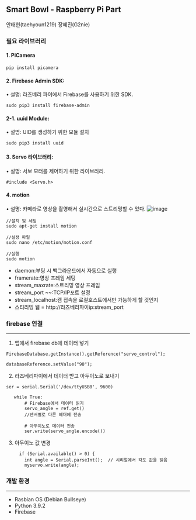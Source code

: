 ## Smart Bowl - Raspberry Pi Part
안태현(taehyoun1219) 장혜진(G2nie)

### 필요 라이브러리

#### 1. PiCamera 
```
pip install picamera
```
#### 2. Firebase Admin SDK:
•	설명: 라즈베리 파이에서 Firebase를 사용하기 위한 SDK.
```
sudo pip3 install firebase-admin
```
#### 2-1. uuid Module:
•	설명: UID를 생성하기 위한 모듈 설치
```
sudo pip3 install uuid
```
#### 3. Servo 라이브러리:
•	설명: 서보 모터를 제어하기 위한 라이브러리.
```
#include <Servo.h>
```
#### 4. motion 
•	설명: 카메라로 영상을 촬영해서 실시간으로 스트리밍할 수 있다. 
![image](https://github.com/wireless-network-team2/Raspberry/assets/110397586/62594bce-9903-45de-a52a-3b246efcf928)
```
//설치 및 세팅
sudo apt-get install motion

//설정 파일
sudo nano /etc/motion/motion.conf

//실행
sudo motion
```
* daemon:부팅 시 백그라운드에서 자동으로 실행
* framerate:영상 프레임 세팅
* stream_maxrate:스트리밍 영상 프레임
* stream_port ~~:TCP/IP포트 설정
* stream_localhost:캠 접속을 로컬호스트에서만 가능하게 할 것인지
* 스티리밍 웹 = http://라즈베리파이ip:stream_port





### firebase 연결
----------------------------------------------

1. 앱에서 firebase db에 데이터 넣기
```
FirebaseDatabase.getInstance().getReference("servo_control");

databaseReference.setValue("90");
```
2. 라즈베리파이에서 데이터 받고 아두이노로 보내기
```
ser = serial.Serial('/dev/ttyUSB0', 9600) 

   while True:
       # Firebase에서 데이터 읽기
       servo_angle = ref.get()
       //센서별로 다른 헤더에 전송

       # 아두이노로 데이터 전송
       ser.write(servo_angle.encode())
```
3. 아두이노 값 변경
```
     if (Serial.available() > 0) {
       int angle = Serial.parseInt();  // 시리얼에서 각도 값을 읽음
       myservo.write(angle);           
```

### 개발 환경
----------------------------------------------
* Rasbian OS (Debian Bullseye)
* Python 3.9.2
* Firebase



